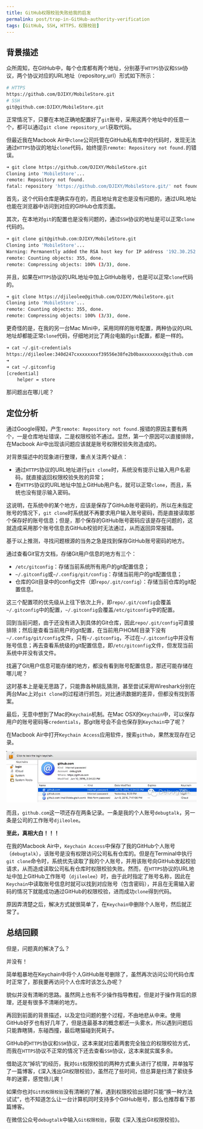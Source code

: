 ```yaml
---
title: GitHub权限校验失败给我的启发
permalink: post/trap-in-GitHub-authority-verification
tags: [GitHub, SSH, HTTPS，权限校验]
---
```


## 背景描述

众所周知，在GitHub中，每个仓库都有两个地址，分别基于`HTTPS`协议和`SSH`协议，两个协议对应的URL地址（repository_url）形式如下所示：

```bash
# HTTPS
https://github.com/DJIXY/MobileStore.git
# SSH
git@github.com:DJIXY/MobileStore.git
```

正常情况下，只要在本地正确地配置好了`git`账号，采用这两个地址中的任意一个，都可以通过`git clone repository_url`获取代码。

但最近我在Macbook Air中`clone`公司托管在GitHub私有库中的代码时，发现无法通过`HTTPS`协议的地址`clone`代码，始终提示`remote: Repository not found.`的错误。

```bash
➜ git clone https://github.com/DJIXY/MobileStore.git
Cloning into 'MobileStore'...
remote: Repository not found.
fatal: repository 'https://github.com/DJIXY/MobileStore.git/' not found
```

首先，这个代码仓库是确实存在的，而且地址肯定也是没有问题的，通过URL地址也能在浏览器中访问到对应的GitHub仓库页面。

其次，在本地对`git`的配置也是没有问题的，通过`SSH`协议的地址是可以正常`clone`代码的。

```bash
➜ git clone git@github.com:DJIXY/MobileStore.git
Cloning into 'MobileStore'...
Warning: Permanently added the RSA host key for IP address '192.30.252.131' to the list of known hosts.
remote: Counting objects: 355, done.
remote: Compressing objects: 100% (3/3), done.
```

并且，如果在`HTTPS`协议的URL地址中加上GitHub账号，也是可以正常`clone`代码的。

```bash
➜ git clone https://djileolee@github.com/DJIXY/MobileStore.git
Cloning into 'MobileStore'...
remote: Counting objects: 355, done.
remote: Compressing objects: 100% (3/3), done.
```

更奇怪的是，在我的另一台Mac Mini中，采用同样的账号配置，两种协议的URL地址却都能正常`clone`代码，仔细地对比了两台电脑的`git`配置，都是一样的。

```bash
➜ cat ~/.git-credentials
https://djileolee:340d247cxxxxxxxxf39556e38fe2b0baxxxxxxxx@github.com
➜
➜ cat ~/.gitconfig
[credential]
	helper = store
```

那问题出在哪儿呢？

## 定位分析

通过Google得知，产生`remote: Repository not found.`报错的原因主要有两个，一是仓库地址错误，二是权限校验不通过。显然，第一个原因可以直接排除，在Macbook Air中出现该问题应该就是账号权限校验失败造成的。

对背景描述中的现象进行整理，重点关注两个疑点：

- 通过`HTTPS`协议的URL地址进行`git clone`时，系统没有提示让输入用户名密码，就直接返回权限校验失败的异常；
- 在`HTTPS`协议的URL地址中加上GitHub用户名，就可以正常`clone`，而且，系统也没有提示输入密码。

这说明，在系统中的某个地方，应该是保存了GitHub账号密码的，所以在未指定账号的情况下，`git clone`时系统就不再要求用户输入账号密码，而是直接读取那个保存好的账号信息；但是，那个保存的GitHub账号密码应该是存在问题的，这就造成采用那个账号信息去GitHub校验时无法通过，从而返回异常报错。

基于以上推测，寻找问题根源的当务之急是找到保存GitHub账号密码的地方。

通过查看Git官方文档，存储Git用户信息的地方有三个：

- `/etc/gitconfig`：存储当前系统所有用户的git配置信息；
- `~/.gitconfig`或`~/.config/git/config`：存储当前用户的git配置信息；
- 仓库的Git目录中的config文件（即`repo/.git/config`）：存储当前仓库的git配置信息。

这三个配置项的优先级从上往下依次上升，即`repo/.git/config`会覆盖`~/.gitconfig`中的配置，`~/.gitconfig`会覆盖`/etc/gitconfig`中的配置。

回到当前问题，由于还没有进入到具体的Git仓库，因此`repo/.git/config`可直接排除；然后是查看当前用户的git配置，在当前用户HOME目录下没有`~/.config/git/config`文件，只有`~/.gitconfig`，不过在`~/.gitconfig`中并没有账号信息；再去查看系统级的git配置信息，即`/etc/gitconfig`文件，但发现当前系统中并没有该文件。

找遍了Git用户信息可能存储的地方，都没有看到账号配置信息，那还可能存储在哪儿呢？

这时基本上是毫无思路了，只能靠各种胡乱猜测，甚至尝试采用Wireshark分别在两台Mac上对`git clone`的过程进行抓包，对比通讯数据的差异，但都没有找到答案。

最后，无意中想到了Mac的`Keychain`机制。在Mac OSX的`Keychain`中，可以保存用户的账号密码等`credentials`，那git账号会不会也保存到`Keychain`中了呢？

在Macbook Air中打开`Keychain Access`应用软件，搜索`github`，果然发现存在记录。

![](/images/Mac_Keychain_GitHub.jpg)

而且，`github.com`这一项还存在两条记录。一条是我的个人账号`debugtalk`，另一条是公司的工作账号`djileolee`。

**至此，真相大白！！！**

在我的Macbook Air中，`Keychain Access`中保存了我的GitHub个人账号（`debugtalk`），该账号是没有权限访问公司私有仓库的。但是在Terminal中执行`git clone`命令时，系统优先读取了我的个人账号，并用该账号向GitHub发起校验请求，从而造成读取公司私有仓库时权限校验失败。然而，在`HTTPS`协议的URL地址中加上GitHub工作账号（`djileolee`）时，由于此时指定了账号名称，因此在`Keychain`中读取账号信息时就可以找到对应账号（包含密码），并且在无需输入密码的情况下就能成功通过GitHub的权限校验，进而成功`clone`得到代码。

原因弄清楚之后，解决方式就很简单了，在`Keychain`中删除个人账号，然后就正常了。

## 总结回顾

但是，问题真的解决了么？

并没有！

简单粗暴地在Keychain中将个人GitHub账号删除了，虽然再次访问公司代码仓库时正常了，那我要再访问个人仓库时该怎么办呢？

貌似并没有清晰的思路。虽然网上也有不少操作指导教程，但是对于操作背后的原理，还是有很多不清晰的地方。

再回到前面的背景描述，以及定位问题的整个过程，不由地悲从中来。使用GitHub好歹也有好几年了，但是连最基本的概念都还一头雾水，所以遇到问题后只能靠瞎猜，东碰西撞，最后瞎猫碰到死耗子。

GitHub的`HTTPS`协议和`SSH`协议，这本来就对应着两套完全独立的权限校验方式，而我在`HTTPS`协议不正常的情况下还去查看`SSH`协议，这本来就实属多余。

借助这次“掉坑”的经历，我对`Git`权限校验的两种方式重头进行了梳理，并单独写了一篇博客，《深入浅出Git权限校验》，虽然花了些时间，但总算是扫清了萦绕多年的迷雾，感觉倍儿爽！

如果你也对`Git的权限校验`没有清晰的了解，遇到权限校验出错时只能“换一种方法试试”，也不知道怎么让一台计算机同时支持多个GitHub账号，那么也推荐看下那篇博客。

在微信公众号`debugtalk`中输入`Git权限校验`，获取《深入浅出Git权限校验》。
